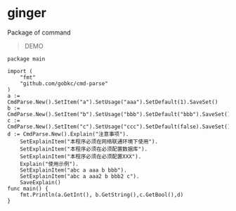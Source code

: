 # ginger
Package of command

> DEMO

    package main

    import (
        "fmt"
        "github.com/gobkc/cmd-parse"
    )
    a := CmdParse.New().SetItem("a").SetUsage("aaa").SetDefault(1).SaveSet()
    b := CmdParse.New().SetItem("b").SetUsage("bbb").SetDefault("bbb").SaveSet()
    c := CmdParse.New().SetItem("c").SetUsage("ccc").SetDefault(false).SaveSet()
    d := CmdParse.New().Explain("注意事项").
        SetExplainItem("本程序必须在网络联通环境下使用").
        SetExplainItem("本程序必须在必须配置数据库").
        SetExplainItem("本程序必须在必须配置XXX").
        Explain("使用示例").
        SetExplainItem("abc a aaa b bbb").
        SetExplainItem("abc a aaa2 b bbb2 c").
        SaveExplain()
    func main() {
        fmt.Println(a.GetInt(), b.GetString(),c.GetBool(),d)
    }

